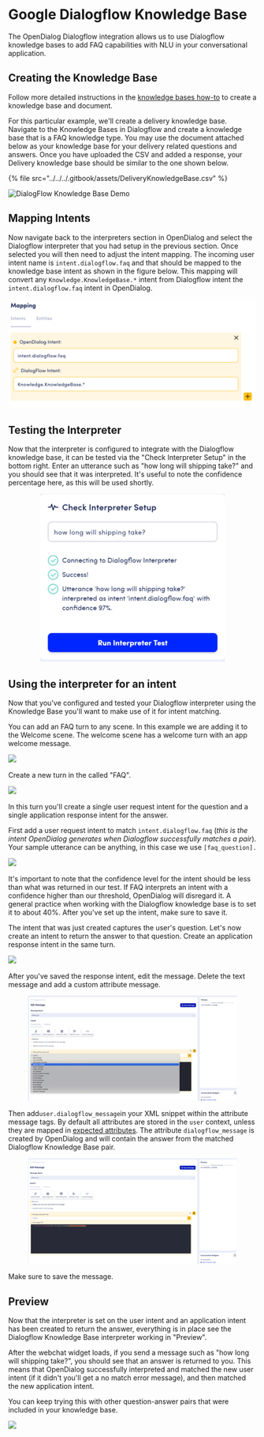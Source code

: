 # Google Dialogflow Knowledge Base

The OpenDialog Dialogflow integration allows us to use Dialogflow knowledge bases to add FAQ capabilities with NLU in your conversational application.&#x20;

## Creating the Knowledge Base

Follow more detailed instructions in the [knowledge bases how-to](https://cloud.google.com/dialogflow/docs/how/knowledge-bases) to create a knowledge base and document.&#x20;

For this particular example, we'll create a delivery knowledge base. Navigate to the Knowledge Bases in Dialogflow and create a knowledge base that is a FAQ knowledge type. You may use the document attached below as your knowledge base for your delivery related questions and answers. Once you have uploaded the CSV and added a response, your Delivery knowledge base should be similar to the one shown below.

{% file src="../../../.gitbook/assets/DeliveryKnowledgeBase.csv" %}

![DialogFlow Knowledge Base Demo](<../../../.gitbook/assets/Knowledge Base Demo.gif>)

## Mapping Intents

Now navigate back to the interpreters section in OpenDialog and select the Dialogflow interpreter that you had setup in the previous section. Once selected you will then need to adjust the intent mapping. The incoming user intent name is `intent.dialogflow.faq` and that should be mapped  to the knowledge base intent as shown in the figure below. This mapping will convert any `Knowledge.KnowledgeBase.*` intent from Dialogflow intent the `intent.dialogflow.faq` intent in OpenDialog.&#x20;

![Mapping FAQ intents](<../../../.gitbook/assets/image (459).png>)

## Testing the Interpreter

Now that the interpreter is configured to integrate with the Dialogflow knowledge base, it can be tested via the "Check Interpreter Setup" in the bottom right. Enter an utterance such as "how long will shipping take?" and you should see that it was interpreted. It's useful to note the confidence percentage here, as this will be used shortly.

<div align="center">

<img src="../../../.gitbook/assets/od-kamau.cloud.opendialog.ai_admin_interpreters_mapping_99_scenario=0x13c2efa.png" alt="" width="375">

</div>

## Using the interpreter for an intent

Now that you've configured and tested your Dialogflow interpreter using the Knowledge Base you'll want to make use of it for intent matching.

You can add an FAQ turn to any scene. In this example we are adding it to the Welcome scene. The welcome scene has a welcome turn with an app welcome message.&#x20;

![](<../../../.gitbook/assets/od-kamau.cloud.opendialog.ai\_admin\_interpreters\_mapping\_99\_scenario=0x13c2efa (1).png>)

Create a new turn in the called "FAQ".

![](<../../../.gitbook/assets/od-kamau.cloud.opendialog.ai\_admin\_conversation-builder\_scene\_0x13c2efd\_scenario=0x13c2efa (1).png>)

In this turn you'll create a single user request intent for the question and a single application response intent for the answer.&#x20;

First add a user request intent to match `intent.dialogflow.faq` (_this is the intent OpenDialog generates when Dialogflow successfully matches a pair_). Your sample utterance can be anything, in this case we use  `[faq_question].`

![](<../../../.gitbook/assets/od-kamau.cloud.opendialog.ai\_admin\_conversation-builder\_scene\_0x13c2efd\_scenario=0x13c2efa (7).png>)

It's important to note that the confidence level for the intent should be less than what was returned in our test. If FAQ interprets an intent with a confidence higher than our threshold, OpenDialog will disregard it. A general practice when working with the Dialogflow knowledge base is to set it to about 40%. After you've set up the intent, make sure to save it.

The intent that was just created captures the user's question. Let's now create an intent to return the answer to that question. Create an application response intent in the same turn.

![](<../../../.gitbook/assets/od-kamau.cloud.opendialog.ai\_admin\_conversation-builder\_scene\_0x13c2efd\_scenario=0x13c2efa (8).png>)

After you've saved the response intent, edit the message. Delete the text message and add a custom attribute message.&#x20;

<figure><img src="../../../.gitbook/assets/2023-06-09_15-46-54.png" alt=""><figcaption></figcaption></figure>



Then add`user.dialogflow_message`in your XML snippet within the attribute message tags. By default all attributes are stored in the `user` context, unless they are mapped in [expected attributes](https://docs.opendialog.ai/turns-and-intents#advanced-settings). The attribute `dialogflow_message` is created by OpenDialog and will contain the answer from the matched Dialogflow Knowledge Base pair.

<figure><img src="../../../.gitbook/assets/2023-06-09_15-27-50.png" alt=""><figcaption></figcaption></figure>

Make sure to save the message.

## Preview

Now that the interpreter is set on the user intent and an application intent has been created to return the answer, everything is in place see the Dialogflow Knowledge Base interpreter working in "Preview".

After the webchat widget loads, if you send a message such as "how long will shipping take?", you should see that an answer is returned to you. This means that OpenDialog successfully interpreted and matched the new user intent (if it didn't you'll get a no match error message), and then matched the new application intent.&#x20;

You can keep trying this with other question-answer pairs that were included in your knowledge base.

![](<../../../.gitbook/assets/od-kamau.cloud.opendialog.ai\_admin\_demo\_scenario=0x13c2efa (3).png>)

